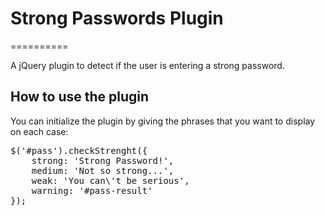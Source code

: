 <h1>Strong Passwords Plugin</h1>
==========

A jQuery plugin to detect if the user is entering a strong password.

<h2>How to use the plugin</h2>
<p>You can initialize the plugin by giving the phrases that you want to display on each case:</p>
<div class="highlight">
<pre>
$('#pass').checkStrenght({
    strong: 'Strong Password!',
    medium: 'Not so strong...',
    weak: 'You can\'t be serious',
    warning: '#pass-result'
});​
</pre>
</div>
